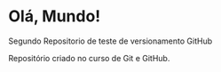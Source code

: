 # Olá, Mundo!
 Segundo Repositorio de teste de versionamento GitHub

 Repositório criado no curso de Git e GitHub.
